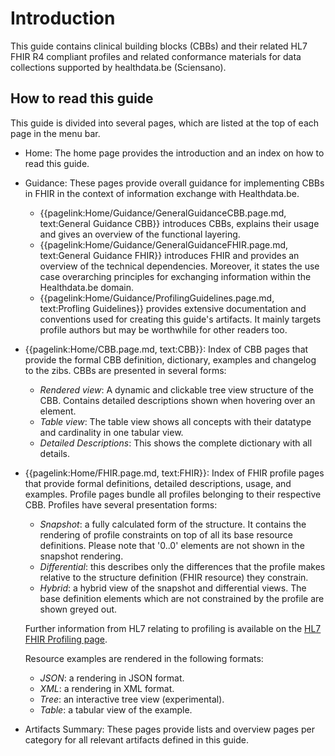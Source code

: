 # Introduction<a name="Introduction"></a> 

This guide contains clinical building blocks (CBBs) and their related HL7 FHIR R4 compliant profiles and related conformance materials for data collections supported by healthdata.be (Sciensano).

## How to read this guide<a name="HowToReadThisGuide"></a> 
This guide is divided into several pages, which are listed at the top of each page in the menu bar.

- Home: The home page provides the introduction and an index on how to read this guide.
- Guidance: These pages provide overall guidance for implementing CBBs in FHIR in the context of information exchange with Healthdata.be.
    - {{pagelink:Home/Guidance/GeneralGuidanceCBB.page.md, text:General Guidance CBB}} introduces CBBs, explains their usage and gives an overview of the functional layering.
    - {{pagelink:Home/Guidance/GeneralGuidanceFHIR.page.md, text:General Guidance FHIR}} introduces FHIR and provides an overview of the technical dependencies. Moreover, it states the use case overarching principles for exchanging information within the Healthdata.be domain. 
    - {{pagelink:Home/Guidance/ProfilingGuidelines.page.md, text:Profling Guidelines}} provides extensive documentation and conventions used for creating this guide's artifacts. It mainly targets profile authors but may be worthwhile for other readers too.
- {{pagelink:Home/CBB.page.md, text:CBB}}: Index of CBB pages that provide the formal CBB definition, dictionary, examples and changelog to the zibs. CBBs are presented in several forms:
    - _Rendered view_: A dynamic and clickable tree view structure of the CBB. Contains detailed descriptions shown when hovering over an element.
    - _Table view_: The table view shows all concepts with their datatype and cardinality in one tabular view.
    - _Detailed Descriptions_: This shows the complete dictionary with all details. 
- {{pagelink:Home/FHIR.page.md, text:FHIR}}: Index of FHIR profile pages that provide formal definitions, detailed descriptions, usage, and examples. Profile pages bundle all profiles belonging to their respective CBB. Profiles have several presentation forms:
    - _Snapshot_: a fully calculated form of the structure. It contains the rendering of profile constraints on top of all its base resource definitions. Please note that '0..0' elements are not shown in the snapshot rendering. 
    - _Differential_: this describes only the differences that the profile makes relative to the structure definition (FHIR resource) they constrain.
    - _Hybrid_: a hybrid view of the snapshot and differential views. The base definition elements which are not constrained by the profile are shown greyed out. 

    Further information from HL7 relating to profiling is available on the [HL7 FHIR Profiling page](http://hl7.org/fhir/R4/profiling.html).

    Resource examples are rendered in the following formats:
    - _JSON_: a rendering in JSON format.
    - _XML_: a rendering in XML format.
    - _Tree_: an interactive tree view (experimental).  
    - _Table_: a tabular view of the example.
- Artifacts Summary: These pages provide lists and overview pages per category for all relevant artifacts defined in this guide.


